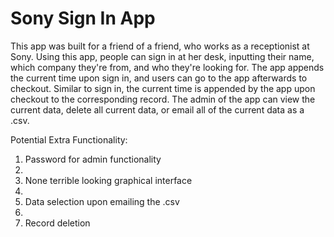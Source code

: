 Sony Sign In App
================

This app was built for a friend of a friend, who works as a receptionist at Sony. Using this app, people can sign in at her desk, inputting their name, which company they're from, and who they're looking for. The app appends the current time upon sign in, and users can go to the app afterwards to checkout. Similar to sign in, the current time is appended by the app upon checkout to the corresponding record. The admin of the app can view the current data, delete all current data, or email all of the current data as a .csv.

Potential Extra Functionality:

1. Password for admin functionality
2. 
2. None terrible looking graphical interface
3. 
3. Data selection upon emailing the .csv
4. 
4. Record deletion
